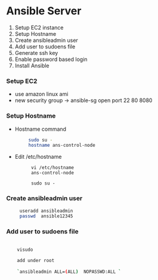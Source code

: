 # Ansible Server 

 1. Setup EC2 instance
 2. Setup Hostname
 3. Create ansibleadmin user
 4. Add user to sudoens file
 5. Generate ssh key
 6. Enable password based login
 7. Install Ansible
 
 
 
 
 ### Setup EC2 
    
      
- use amazon linux ami
- new security group -> ansible-sg
                open port  22
                           80
                           8080
                           
 ### Setup Hostname
    
- Hostname command
      
   ```sh
		sudo su - 
		hostname ans-control-node
   ``` 
    
- Edit /etc/hostname
    
  ```
        vi /etc/hostname
        ans-control-node
        
        sudo su -
  ```

 ### Create ansibleadmin user
 
   ```sh
		useradd ansibleadmin
		passwd  ansible12345
   ```
 
 ### Add user to sudoens file
   
   ```sh
      
	   visudo 
	   
	   add under root
	   
	   `ansibleadmin ALL=(ALL)	NOPASSWD:ALL `
   
   ```